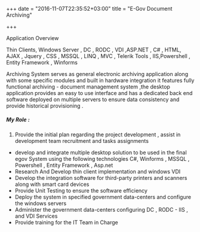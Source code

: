 +++
date = "2016-11-07T22:35:52+03:00"
title = "E-Gov Document Archiving"

+++

Application Overview

Thin Clients, Windows Server , DC , RODC , VDI ,ASP.NET , C# , HTML, AJAX , Jquery , CSS , MSSQL , LINQ , MVC , Telerik Tools , IIS,Powershell , Entity Framework , Winforms

Archiving System serves as general electronic archiving application along with some specific modules and built in hardware integration it features fully functional archiving - document management system ,the desktop application provides an easy to use interface and has a dedicated back end software deployed on multiple servers to ensure data consistency and provide historical provisioning .

##### My Role :
1. Provide the initial plan regarding the project development , assist in development team recruitment and tasks assignments
* develop and integrate multiple desktop solution to be used in the final egov System using the following technologies C#, Winforms , MSSQL , Powershell , Entity Framework , Asp.net
* Research And Develop thin client implementation and windows VDI
* Develop the integration software for third-party printers and scanners along with smart card devices
* Provide Unit Testing to ensure the software efficiency
* Deploy the system in specified government data-centers and configure the windows servers
* Administer the government data-centers configuring DC , RODC - IIS , and VDI Services
* Provide training for the IT Team in Charge

